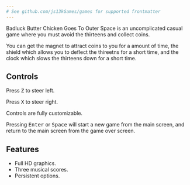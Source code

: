 ```yaml
---
# See github.com/js13kGames/games for supported frontmatter
---
```

Badluck Butter Chicken Goes To Outer Space is an uncomplicated casual game where you must avoid the thirteens and collect coins.

You can get the magnet to attract coins to you for a amount of time, the shield which allows you to deflect the thireetns for a short time, and the clock which slows the thirteens down for a short time.

## Controls

Press <kbd>Z</kbd> to steer left.

Press <kbd>X</kbd>  to steer right.

Controls are fully customizable.

Pressing <kbd>Enter</kbd> or <kbd>Space</kbd> will start a new game from the main screen, and return to the main screen from the game over screen.

## Features

- Full HD graphics.
- Three musical scores.
- Persistent options.

